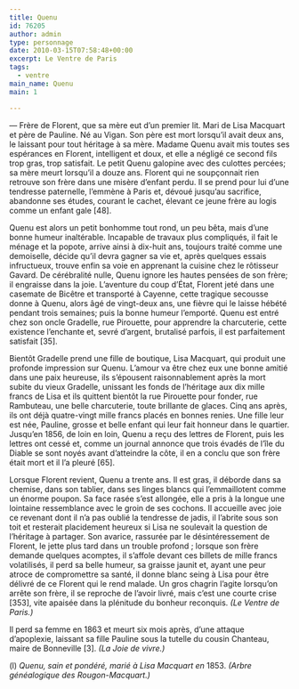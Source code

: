 ```yaml
---
title: Quenu
id: 76205
author: admin
type: personnage
date: 2010-03-15T07:58:48+00:00
excerpt: Le Ventre de Paris
tags:
  - ventre
main_name: Quenu
main: 1

---
```

— Frère de Florent, que sa mère eut d&rsquo;un premier lit. Mari de Lisa Macquart et père de Pauline. Né au Vigan. Son père est mort lorsqu&rsquo;il avait deux ans, le laissant pour tout héritage à sa mère. Madame Quenu avait mis toutes ses espérances en Florent, intelligent et doux, et elle a négligé ce second fils trop gras, trop satisfait. Le petit Quenu galopine avec des culottes percées; sa mère meurt lorsqu&rsquo;il a douze ans. Florent qui ne soupçonnait rien retrouve son frère dans une misère d&rsquo;enfant perdu. Il se prend pour lui d&rsquo;une tendresse paternelle, l&rsquo;emmène à Paris et, dévoué jusqu&rsquo;au sacrifice, abandonne ses études, courant le cachet, élevant ce jeune frère au logis comme un enfant gale [48].

Quenu est alors un petit bonhomme tout rond, un peu bêta, mais d&rsquo;une bonne humeur inaltérable. Incapable de travaux plus compliqués, il fait le ménage et la popote, arrive ainsi à dix-huit ans, toujours traité comme une demoiselle, décide qu&rsquo;il devra gagner sa vie et, après quelques essais infructueux, trouve enfin sa voie en apprenant la cuisine chez le rôtisseur Gavard. De cérébralité nulle, Quenu ignore les hautes pensées de son frère; il engraisse dans la joie. L&rsquo;aventure du coup d&rsquo;État, Florent jeté dans une casemate de Bicêtre et transporté à Cayenne, cette tragique secousse donne à Quenu, alors âgé de vingt-deux ans, une fièvre qui le laisse hébété pendant trois semaines; puis la bonne humeur l&rsquo;emporté. Quenu est entré chez son oncle Gradelle, rue Pirouette, pour apprendre la charcuterie, cette existence l&rsquo;enchante et, sevré d&rsquo;argent, brutalisé parfois, il est parfaitement satisfait [35].

Bientôt Gradelle prend une fille de boutique, Lisa Macquart, qui produit une profonde impression sur Quenu. L&rsquo;amour va être chez eux une bonne amitié dans une paix heureuse, ils s&rsquo;épousent raisonnablement après la mort subite du vieux Gradelle, unissant les fonds de l&rsquo;héritage aux dix mille francs de Lisa et ils quittent bientôt la rue Pirouette pour fonder, rue Rambuteau, une belle charcuterie, toute brillante de glaces. Cinq ans après, ils ont déjà quatre-vingt mille francs placés en bonnes renies. Une fille leur est née, Pauline, grosse et belle enfant qui leur fait honneur dans le quartier. Jusqu&rsquo;en 1856, de loin en loin, Quenu a reçu des lettres de Florent, puis les lettres ont cessé et, comme un journal annonce que trois évadés de l&rsquo;île du Diable se sont noyés avant d&rsquo;atteindre la côte, il en a conclu que son frère était mort et il l&rsquo;a pleuré [65].

Lorsque Florent revient, Quenu a trente ans. Il est gras, il déborde dans sa chemise, dans son tablier, dans ses linges blancs qui l&rsquo;emmaillotent comme un énorme poupon. Sa face rasée s&rsquo;est allongée, elle a pris à la longue une lointaine ressemblance avec le groin de ses cochons. Il accueille avec joie ce revenant dont il n&rsquo;a pas oublié la tendresse de jadis, il l&rsquo;abrite sous son toit et resterait placidement heureux si Lisa ne soulevait la question de l&rsquo;héritage à partager. Son avarice, rassurée par le désintéressement de Florent, le jette plus tard dans un trouble profond ; lorsque son frère demande quelques acomptes, il s&rsquo;affole devant ces billets de mille francs volatilisés, il perd sa belle humeur, sa graisse jaunit et, ayant une peur atroce de compromettre sa santé, il donne blanc seing à Lisa pour être délivré de ce Florent qui le rend malade. Un gros chagrin l&rsquo;agite lorsqu&rsquo;on arrête son frère, il se reproche de l&rsquo;avoir livré, mais c&rsquo;est une courte crise [353], vite apaisée dans la plénitude du bonheur reconquis. _(Le Ventre de Paris.)_

Il perd sa femme en 1863 et meurt six mois après, d&rsquo;une attaque d&rsquo;apoplexie, laissant sa fille Pauline sous la tutelle du cousin Chanteau, maire de Bonneville [3]. _(La Joie de vivre.)_

(l) _Quenu, sain et pondéré, marié à Lisa Macquart en_ 1853. _(Arbre généalogique des Rougon-Macquart.)_